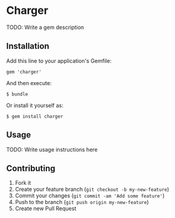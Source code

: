 # Charger

TODO: Write a gem description

## Installation

Add this line to your application's Gemfile:

    gem 'charger'

And then execute:

    $ bundle

Or install it yourself as:

    $ gem install charger

## Usage

TODO: Write usage instructions here

## Contributing

1. Fork it
2. Create your feature branch (`git checkout -b my-new-feature`)
3. Commit your changes (`git commit -am 'Add some feature'`)
4. Push to the branch (`git push origin my-new-feature`)
5. Create new Pull Request
